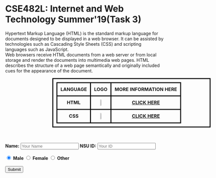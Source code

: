 <!DOCTYPE html>
<html>
<head>
	<title>Homework-2</title>
</head>

<style type="text/css">
	
table, th, td {
  border: 3px solid black;
  border-collapse: collapse;
  margin-left: 150px;
  font-size: 15px;
  text-align: center;
  padding: 10px;
}

</style>

<body>
	<h1>CSE482L: Internet and Web Technology Summer'19(Task 3)</h1>
	<p>Hypertext Markup Language (HTML) is the standard markup language for documents designed to be displayed in a web browser. It can be assisted by technologies such as Cascading Style Sheets (CSS) and scripting languages such as JavaScript. <br>
	Web browsers receive HTML documents from a web server or from local storage and render the documents into multimedia web pages. HTML describes the structure of a web page semantically and originally included cues for the appearance of the document.</p>
	<div class="table">
		<table>
			<tr>
				<th><b>LANGUAGE</b></th>
				<th><b>LOGO</b></th>
				<th><b>MORE INFORMATION HERE</b></th>
			</tr>
			<tr>
				<th><b>HTML</b></th>
				<th><img src="https://github.com/SarhanOsmanBhuiya/CSE482_7_SARHAN_OSMAN_BHUIYA_1611008042/blob/master/image/html.png" width="30%" height="30%"></th>
				<th><b><a href="https://en.wikipedia.org/wiki/HTML">CLICK HERE</a></b></th>
			</tr>
			<tr>
				<th><b>CSS</b></th>
				<th><img src="https://github.com/SarhanOsmanBhuiya/CSE482_7_SARHAN_OSMAN_BHUIYA_1611008042/blob/master/image/css.png" width="30%" height="30%"></th>
				<th><b><a href="https://en.wikipedia.org/wiki/Cascading_Style_Sheets">CLICK HERE</a></b></th>
			</tr>
		</table> <br><br>
	</div>
	<form action="">
	  <b>Name:</b>
	  <input type="text" name="" value="" placeholder="Your Name">
	  <b>NSU ID:</b>
	  <input type="text" name="" value="" placeholder="Your ID">
		<br><br>
		<input type="radio" name="gender" value="male" checked> <b>Male</b>
	  <input type="radio" name="gender" value="female"> <b>Female</b>
	  <input type="radio" name="gender" value="other"> <b>Other</b>
	  <br><br>
	  <input type="submit" value="Submit">
	</form> 


</body>
</html>
